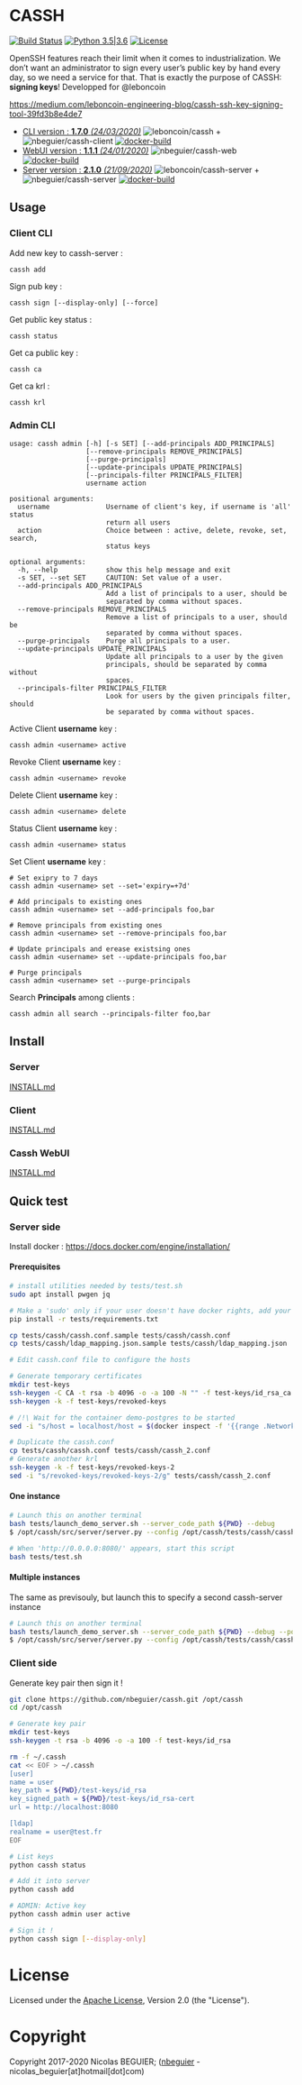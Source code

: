 # CASSH

[![Build Status](https://travis-ci.com/nbeguier/cassh.svg?branch=master)](https://travis-ci.com/nbeguier/cassh) [![Python 3.5|3.6](https://img.shields.io/badge/python-3.5|3.8-green.svg)](https://www.python.org/) [![License](https://img.shields.io/github/license/nbeguier/cassh?color=blue)](https://github.com/nbeguier/cassh/blob/master/LICENSE)

OpenSSH features reach their limit when it comes to industrialization. We don’t want an administrator to sign every user’s public key by hand every day, so we need a service for that. That is exactly the purpose of CASSH: **signing keys**!
Developped for @leboncoin

https://medium.com/leboncoin-engineering-blog/cassh-ssh-key-signing-tool-39fd3b8e4de7

  - [CLI version : **1.7.0** *(24/03/2020)*](src/client/CHANGELOG.md) ![leboncoin/cassh](https://img.shields.io/docker/pulls/leboncoin/cassh) + ![nbeguier/cassh-client](https://img.shields.io/docker/pulls/nbeguier/cassh-client) [![docker-build](https://img.shields.io/docker/cloud/automated/nbeguier/cassh-client)](https://hub.docker.com/r/nbeguier/cassh-client)
  - [WebUI version : **1.1.1** *(24/01/2020)*](src/server/web/CHANGELOG.md) ![nbeguier/cassh-web](https://img.shields.io/docker/pulls/nbeguier/cassh-web) [![docker-build](https://img.shields.io/docker/cloud/automated/nbeguier/cassh-web)](https://hub.docker.com/r/nbeguier/cassh-web)
  - [Server version : **2.1.0** *(21/09/2020)*](src/server/CHANGELOG.md) ![leboncoin/cassh-server](https://img.shields.io/docker/pulls/leboncoin/cassh-server) + ![nbeguier/cassh-server](https://img.shields.io/docker/pulls/nbeguier/cassh-server) [![docker-build](https://img.shields.io/docker/cloud/automated/nbeguier/cassh-server)](https://hub.docker.com/r/nbeguier/cassh-server)

## Usage

### Client CLI

Add new key to cassh-server :
```
cassh add
```

Sign pub key :
```
cassh sign [--display-only] [--force]
```

Get public key status :
```
cassh status
```

Get ca public key :
```
cassh ca
```

Get ca krl :
```
cassh krl
```

### Admin CLI

```
usage: cassh admin [-h] [-s SET] [--add-principals ADD_PRINCIPALS]
                   [--remove-principals REMOVE_PRINCIPALS]
                   [--purge-principals]
                   [--update-principals UPDATE_PRINCIPALS]
                   [--principals-filter PRINCIPALS_FILTER]
                   username action

positional arguments:
  username              Username of client's key, if username is 'all' status
                        return all users
  action                Choice between : active, delete, revoke, set, search,
                        status keys

optional arguments:
  -h, --help            show this help message and exit
  -s SET, --set SET     CAUTION: Set value of a user.
  --add-principals ADD_PRINCIPALS
                        Add a list of principals to a user, should be
                        separated by comma without spaces.
  --remove-principals REMOVE_PRINCIPALS
                        Remove a list of principals to a user, should be
                        separated by comma without spaces.
  --purge-principals    Purge all principals to a user.
  --update-principals UPDATE_PRINCIPALS
                        Update all principals to a user by the given
                        principals, should be separated by comma without
                        spaces.
  --principals-filter PRINCIPALS_FILTER
                        Look for users by the given principals filter, should
                        be separated by comma without spaces.
```

Active Client **username** key :
```
cassh admin <username> active
```

Revoke Client **username** key :
```
cassh admin <username> revoke
```

Delete Client **username** key :
```
cassh admin <username> delete
```

Status Client **username** key :
```
cassh admin <username> status
```

Set Client **username** key :
```
# Set exipry to 7 days
cassh admin <username> set --set='expiry=+7d'

# Add principals to existing ones
cassh admin <username> set --add-principals foo,bar

# Remove principals from existing ones
cassh admin <username> set --remove-principals foo,bar

# Update principals and erease existsing ones
cassh admin <username> set --update-principals foo,bar

# Purge principals
cassh admin <username> set --purge-principals
```

Search **Principals** among clients :
```
cassh admin all search --principals-filter foo,bar
```

## Install

### Server

[INSTALL.md](src/server/INSTALL.md)

### Client

[INSTALL.md](src/client/INSTALL.md)

### Cassh WebUI

[INSTALL.md](src/server/web/INSTALL.md)


## Quick test

### Server side

Install docker : https://docs.docker.com/engine/installation/

#### Prerequisites

```bash
# install utilities needed by tests/test.sh
sudo apt install pwgen jq

# Make a 'sudo' only if your user doesn't have docker rights, add your user into docker group
pip install -r tests/requirements.txt

cp tests/cassh/cassh.conf.sample tests/cassh/cassh.conf
cp tests/cassh/ldap_mapping.json.sample tests/cassh/ldap_mapping.json

# Edit cassh.conf file to configure the hosts

# Generate temporary certificates
mkdir test-keys
ssh-keygen -C CA -t rsa -b 4096 -o -a 100 -N "" -f test-keys/id_rsa_ca # without passphrase
ssh-keygen -k -f test-keys/revoked-keys

# /!\ Wait for the container demo-postgres to be started
sed -i "s/host = localhost/host = $(docker inspect -f '{{range .NetworkSettings.Networks}}{{.IPAddress}}{{end}}' demo-postgres)/g" tests/cassh/cassh.conf

# Duplicate the cassh.conf
cp tests/cassh/cassh.conf tests/cassh/cassh_2.conf
# Generate another krl
ssh-keygen -k -f test-keys/revoked-keys-2
sed -i "s/revoked-keys/revoked-keys-2/g" tests/cassh/cassh_2.conf
```

#### One instance


```bash
# Launch this on another terminal
bash tests/launch_demo_server.sh --server_code_path ${PWD} --debug
$ /opt/cassh/src/server/server.py --config /opt/cassh/tests/cassh/cassh.conf

# When 'http://0.0.0.0:8080/' appears, start this script
bash tests/test.sh
```

#### Multiple instances

The same as previsouly, but launch this to specify a second cassh-server instance

```bash
# Launch this on another terminal
bash tests/launch_demo_server.sh --server_code_path ${PWD} --debug --port 8081
$ /opt/cassh/src/server/server.py --config /opt/cassh/tests/cassh/cassh_2.conf
```


### Client side

Generate key pair then sign it !

```bash
git clone https://github.com/nbeguier/cassh.git /opt/cassh
cd /opt/cassh

# Generate key pair
mkdir test-keys
ssh-keygen -t rsa -b 4096 -o -a 100 -f test-keys/id_rsa

rm -f ~/.cassh
cat << EOF > ~/.cassh
[user]
name = user
key_path = ${PWD}/test-keys/id_rsa
key_signed_path = ${PWD}/test-keys/id_rsa-cert
url = http://localhost:8080

[ldap]
realname = user@test.fr
EOF

# List keys
python cassh status

# Add it into server
python cassh add

# ADMIN: Active key
python cassh admin user active

# Sign it !
python cassh sign [--display-only]
```

# License
Licensed under the [Apache License](https://github.com/nbeguier/cassh/blob/master/LICENSE), Version 2.0 (the "License").

# Copyright
Copyright 2017-2020 Nicolas BEGUIER; ([nbeguier](https://beguier.eu/nicolas/) - nicolas_beguier[at]hotmail[dot]com)
